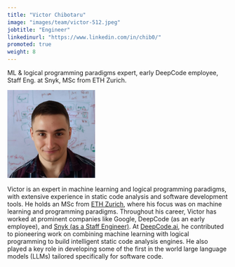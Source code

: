 ```yaml
---
title: "Victor Chibotaru"
image: "images/team/victor-512.jpeg"
jobtitle: "Engineer"
linkedinurl: "https://www.linkedin.com/in/chib0/"
promoted: true
weight: 8
---
```


ML & logical programming paradigms expert, early DeepCode employee, Staff Eng. at Snyk, MSc from ETH Zurich.

<img src="/assets/images/website/team/victor-512.jpeg" alt="<NAME>" class="img-fluid rounded-circle" style="max-width: 200px;">

Victor is an expert in machine learning and logical programming paradigms, with extensive experience in static code analysis and software development tools. He holds an MSc from <a href="https://ethz.ch/">ETH Zurich</a>, where his focus was on machine learning and programming paradigms.
Throughout his career, Victor has worked at prominent companies like Google, DeepCode (as an early employee), and <a href="https://snyk.io/">Snyk (as a Staff Engineer)</a>. At <a href="https://www.linkedin.com/company/deepcodeai/">DeepCode.ai</a>, he contributed to pioneering work on combining machine learning with logical programming to build intelligent static code analysis engines. He also played a key role in developing some of the first in the world large language models (LLMs) tailored specifically for software code.
